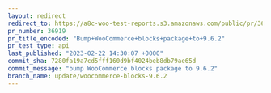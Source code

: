 ```yaml
---
layout: redirect
redirect_to: https://a8c-woo-test-reports.s3.amazonaws.com/public/pr/36919/api/index.html
pr_number: 36919
pr_title_encoded: "Bump+WooCommerce+blocks+package+to+9.6.2"
pr_test_type: api
last_published: "2023-02-22 14:30:07 +0000"
commit_sha: 7280fa19a7cd5fff160d9bf4024beb8db79ae65d
commit_message: "bump WooCommerce blocks package to 9.6.2"
branch_name: update/woocommerce-blocks-9.6.2
---
```

